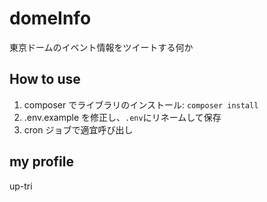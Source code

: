 # domeInfo

東京ドームのイベント情報をツイートする何か

## How to use

1. composer でライブラリのインストール: `composer install`
2. .env.example を修正し、`.env`にリネームして保存
3. cron ジョブで適宜呼び出し

## my profile

up-tri
